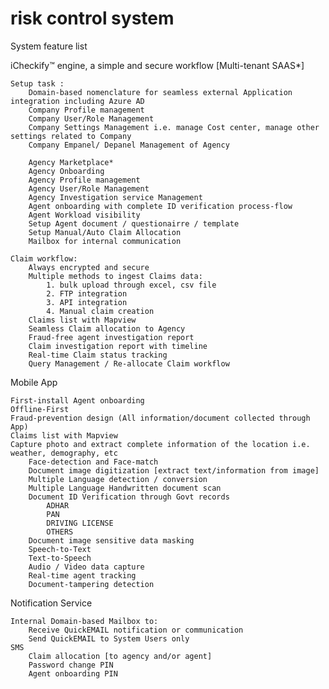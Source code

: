 # risk control system

System feature list

iCheckify™️ engine, a simple and secure workflow [Multi-tenant SAAS*]

    Setup task :
        Domain-based nomenclature for seamless external Application integration including Azure AD
        Company Profile management
        Company User/Role Management
        Company Settings Management i.e. manage Cost center, manage other settings related to Company
        Company Empanel/ Depanel Management of Agency

        Agency Marketplace*
        Agency Onboarding
        Agency Profile management
        Agency User/Role Management
        Agency Investigation service Management
        Agent onboarding with complete ID verification process-flow
        Agent Workload visibility
        Setup Agent document / questionairre / template
        Setup Manual/Auto Claim Allocation
        Mailbox for internal communication

    Claim workflow: 
        Always encrypted and secure
        Multiple methods to ingest Claims data:
            1. bulk upload through excel, csv file
            2. FTP integration
            3. API integration
            4. Manual claim creation
        Claims list with Mapview 
        Seamless Claim allocation to Agency
        Fraud-free agent investigation report
        Claim investigation report with timeline
        Real-time Claim status tracking
        Query Management / Re-allocate Claim workflow
    
Mobile App

    First-install Agent onboarding
    Offline-First
    Fraud-prevention design (All information/document collected through App) 
    Claims list with Mapview 
    Capture photo and extract complete information of the location i.e. weather, demography, etc
        Face-detection and Face-match
        Document image digitization [extract text/information from image]
        Multiple Language detection / conversion
        Multiple Language Handwritten document scan 
        Document ID Verification through Govt records
            ADHAR
            PAN
            DRIVING LICENSE
            OTHERS
        Document image sensitive data masking
        Speech-to-Text
        Text-to-Speech 
        Audio / Video data capture
        Real-time agent tracking
        Document-tampering detection

Notification Service

    Internal Domain-based Mailbox to:
        Receive QuickEMAIL notification or communication
        Send QuickEMAIL to System Users only
    SMS 
        Claim allocation [to agency and/or agent]
        Password change PIN
        Agent onboarding PIN
